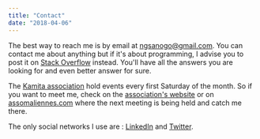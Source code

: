 ```yaml
---
title: "Contact"
date: "2018-04-06"
---
```


The best way to reach me is by email at [ngsanogo@gmail.com](ngsanogo@gmail.com). You can contact me about anything but if it's about programming, I advise you to post it on <a href= "https://stackoverflow.com/" target = "_blank">Stack Overflow</a> instead. You'll have all the answers you are looking for and even better answer for sure.

The [Kamita association](https://kamita.fr) hold events every first Saturday of the month. So if you want to meet me, check on the [association's website](https://kamita.fr/evenement) or on <a href= "http://assomaliennes.com/evenements" target = "_blank">assomaliennes.com</a> where the next meeting is being held and catch me there.

The only social networks I use are : [LinkedIn](https://www.linkedin.com/in/ngsanogo/) and [Twitter](https://twitter.com/ngsanogo).
